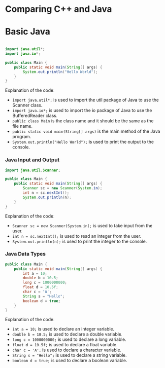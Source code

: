 # Comparing C++ and Java



# Basic Java 
```Java

import java.util*;
import java.io*;

public class Main {
    public static void main(String[] args) {
        System.out.println("Hello World");
    }
}
```

Explanation of the code:
- `import java.util*;` is used to import the util package of Java to use the Scanner class.
- `import java.io*;` is used to import the io package of Java to use the BufferedReader class.
- `public class Main` is the class name and it should be the same as the file name.
- `public static void main(String[] args)` is the main method of the Java program.
- `System.out.println("Hello World");` is used to print the output to the console.

### Java Input and Output
```java
import java.util.Scanner;

public class Main {
    public static void main(String[] args) {
        Scanner sc = new Scanner(System.in);
        int n = sc.nextInt();
        System.out.println(n);
    }
}
```

Explanation of the code:
- `Scanner sc = new Scanner(System.in);` is used to take input from the user.
- `int n = sc.nextInt();` is used to read an integer from the user.
- `System.out.println(n);` is used to print the integer to the console.

### Java Data Types
```Java
public class Main {
    public static void main(String[] args) {
        int a = 10;
        double b = 10.5;
        long c = 1000000000;
        float d = 10.5f;
        char c = 'A';
        String s = "Hello";
        boolean d = true;
    }
}
```

Explanation of the code:
- `int a = 10;` is used to declare an integer variable.
- `double b = 10.5;` is used to declare a double variable.
- `long c = 1000000000;` is used to declare a long variable.
- `float d = 10.5f;` is used to declare a float variable.
- `char c = 'A';` is used to declare a character variable.
- `String s = "Hello";` is used to declare a string variable.
- `boolean d = true;` is used to declare a boolean variable.



